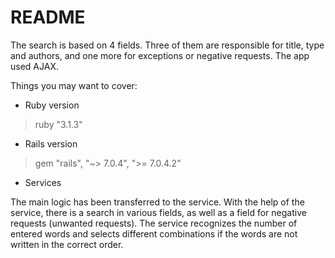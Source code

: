 # README

The search is based on 4 fields. Three of them are responsible for title, type and authors, and one more for exceptions or negative requests.
The app used AJAX.

Things you may want to cover:

* Ruby version

> ruby "3.1.3"

* Rails version

> gem "rails", "~> 7.0.4", ">= 7.0.4.2"

* Services

The main logic has been transferred to the service. With the help of the service, there is a search in various fields, as well as a field for negative requests (unwanted requests). The service recognizes the number of entered words and selects different combinations if the words are not written in the correct order.

